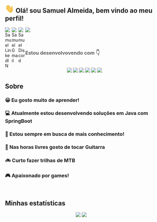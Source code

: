 


## <img src="https://raw.githubusercontent.com/ABSphreak/ABSphreak/master/gifs/Hi.gif" width="30px"> Olá! sou Samuel Almeida, bem vindo ao meu perfil! 

<a href="https://www.linkedin.com/in/samuel-almeida-36b0921b9/">
  <img align="left" alt="Samuel LinkedIN" width="22px" src="https://raw.githubusercontent.com/peterthehan/peterthehan/master/assets/linkedin.svg" />
</a>

<a href="mailto:samuel.almeida@dcx.ufpb.br">
  <img align="left" alt="Samuel Gmail" width="22px" src="https://www.vectorlogo.zone/logos/gmail/gmail-icon.svg" />
</a>

<a href="https://discord.gg/mG6rUhB9Mx">
  <img align="left" alt="Samuel Discord" width="23px" src="https://raw.githubusercontent.com/anuraghazra/anuraghazra/master/assets/discord-round.svg"  />
</a>

![](https://visitor-badge.glitch.me/badge?page_id=samuelalmeida95)

<br/>


> <h3>Estou desenvolvovendo com 👇</h3>

<br>

<div align="center" > 
    <img src="https://img.shields.io/badge/Java-ED8B00?style=for-the-badge&logo=java&logoColor=white"/>
    <img src="https://img.shields.io/badge/Spring-6DB33F?style=for-the-badge&logo=spring&logoColor=white"/>
    <img src="https://img.shields.io/badge/PostgreSQL-316192?style=for-the-badge&logo=postgresql&logoColor=white"/>
    <img src="https://img.shields.io/badge/Insomnia-5849be?style=for-the-badge&logo=Insomnia&logoColor=white"/>
    <img src="https://img.shields.io/badge/Heroku-430098?style=for-the-badge&logo=heroku&logoColor=white"/>
    <img src="https://img.shields.io/badge/Visual_Studio_Code-0078D4?style=for-the-badge&logo=visual%20studio%20code&logoColor=white"/>
</div>


## Sobre

### 😀 Eu gosto muito de aprender!
 
### 💻 Atualmente estou desenvolvendo soluções em Java com SpringBoot
 
### 🚀 Estou sempre em busca de mais conhecimento!
 
### 🎸 Nas horas livres gosto de tocar Guitarra 
 
### 🚲 Curto fazer trilhas de MTB 
 
### 🎮 Apaixonado por games! 

<br/>

## Minhas estatísticas

<div align="center">
  <img src="https://github-readme-stats.vercel.app/api?username=samuelalmeida95&theme=blue-green"/>
  <img src="https://github-readme-stats.vercel.app/api/top-langs/?username=samuelalmeida95&layout=compact&theme=blue-green"/>
</div>
 

